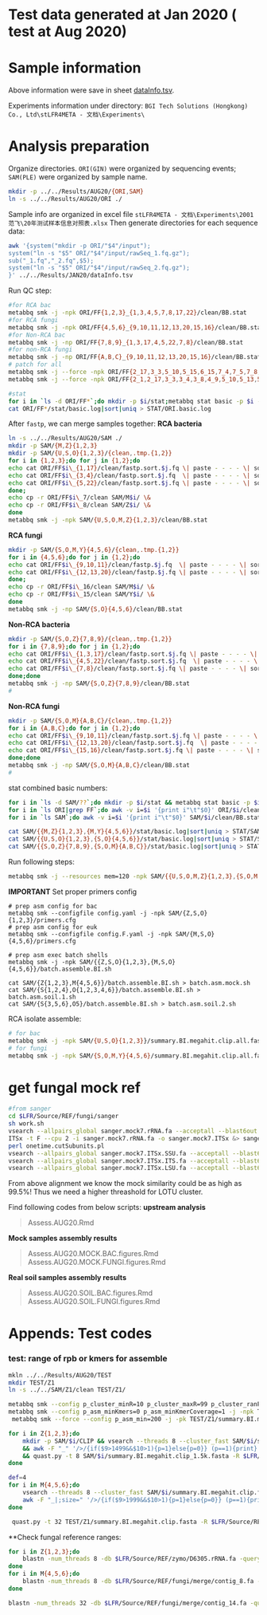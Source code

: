 # Test data generated at Jan 2020 ( test at Aug 2020)

# Sample information

Above information were save in sheet [dataInfo.tsv](../../../Results/AUG20/dataInfo.tsv).

Experiments information under directory:
 `BGI Tech Solutions (Hongkong) Co., Ltd\stLFR4META - 文档\Experiments\`

# Analysis preparation

Organize directories. `ORI(GIN)` were organized by sequencing events; `SAM(PLE)` were organized by sample name.

```bash
mkdir -p ../../Results/AUG20/{ORI,SAM}
ln -s ../../Results/AUG20/ORI ./
```

Sample info are organized in excel file `stLFR4META - 文档\Experiments\2001范飞\20年测试样本信息对照表.xlsx`
Then generate directories for each sequence data:

```bash
awk '{system("mkdir -p ORI/"$4"/input");
system("ln -s "$5" ORI/"$4"/input/rawSeq_1.fq.gz");
sub("_1.fq","_2.fq",$5);
system("ln -s "$5" ORI/"$4"/input/rawSeq_2.fq.gz");
}' ../../Results/JAN20/dataInfo.tsv
```

Run QC step:

```bash
#for RCA bac
metabbq smk -j -npk ORI/FF{1,2,3}_{1,3,4,5,7,8,17,22}/clean/BB.stat
#for RCA fungi
metabbq smk -j -npk ORI/FF{4,5,6}_{9,10,11,12,13,20,15,16}/clean/BB.stat
#for Non-RCA bac
metabbq smk -j -np ORI/FF{7,8,9}_{1,3,17,4,5,22,7,8}/clean/BB.stat
#for non-RCA fungi
metabbq smk -j -np ORI/FF{A,B,C}_{9,10,11,12,13,20,15,16}/clean/BB.stat
# patch for all
metabbq smk -j --force -npk ORI/FF{2_17,3_3,5_10,5_15,6_15,7_4,7_5,7_8,8_3,8_8,9_1,9_5,9_8,A_16,B_10,B_15,C_15}/clean/fastp.{1,2}.fq
metabbq smk -j --force -npk ORI/FF{2_1,2_17,3_3,3_4,3_8,4_9,5_10,5_13,5_15,5_9,6_11,6_12,6_15,7_4,7_5,7_8,8_3,8_1,8_8,8_17,9_1,9_17,9_5,9_8,A_11,A_16,B_11,B_9,B_10,B_15,C_10,C_12,C_13,C_15}/clean/fastp.sort.{1,2}.fq

#stat
for i in `ls -d ORI/FF*`;do mkdir -p $i/stat;metabbq stat basic -p $i -o $i/stat/basic.log & done
cat ORI/FF*/stat/basic.log|sort|uniq > STAT/ORI.basic.log
```

After `fastp`, we can merge samples together:
**RCA bacteria**

```bash
ln -s ../../Results/AUG20/SAM ./
mkdir -p SAM/{M,Z}{1,2,3}
mkdir -p SAM/{U,S,O}{1,2,3}/{clean,.tmp.{1,2}}
for i in {1,2,3};do for j in {1,2};do
echo cat ORI/FF$i\_{1,17}/clean/fastp.sort.$j.fq \| paste - - - - \| sort -T SAM/U$i/.tmp.$j -k2,2 -t \"/\" \| tr \"\\t\" \"\\n\" \> SAM/U$i/clean/fastp.sort.$j.fq \&
echo cat ORI/FF$i\_{3,4}/clean/fastp.sort.$j.fq  \| paste - - - - \| sort -T SAM/S$i/.tmp.$j -k2,2 -t \"/\" \| tr \"\\t\" \"\\n\" \> SAM/S$i/clean/fastp.sort.$j.fq \&
echo cat ORI/FF$i\_{5,22}/clean/fastp.sort.$j.fq \| paste - - - - \| sort -T SAM/O$i/.tmp.$j -k2,2 -t \"/\" \| tr \"\\t\" \"\\n\" \> SAM/O$i/clean/fastp.sort.$j.fq \&
done;
echo cp -r ORI/FF$i\_7/clean SAM/M$i/ \&
echo cp -r ORI/FF$i\_8/clean SAM/Z$i/ \&
done
metabbq smk -j -npk SAM/{U,S,O,M,Z}{1,2,3}/clean/BB.stat

```

**RCA fungi**

```bash
mkdir -p SAM/{S,O,M,Y}{4,5,6}/{clean,.tmp.{1,2}}
for i in {4,5,6};do for j in {1,2};do
echo cat ORI/FF$i\_{9,10,11}/clean/fastp.$j.fq  \| paste - - - - \| sort -T SAM/S$i/.tmp.$j -k2,2 -t \"/\" \| tr \"\\t\" \"\\n\" \> SAM/S$i/clean/fastp.sort.$j.fq \&
echo cat ORI/FF$i\_{12,13,20}/clean/fastp.$j.fq \| paste - - - - \| sort -T SAM/O$i/.tmp.$j -k2,2 -t \"/\" \| tr \"\\t\" \"\\n\" \> SAM/O$i/clean/fastp.sort.$j.fq \&
done;
echo cp -r ORI/FF$i\_16/clean SAM/M$i/ \&
echo cp -r ORI/FF$i\_15/clean SAM/Y$i/ \&
done
metabbq smk -j -np SAM/{S,O}{4,5,6}/clean/BB.stat

```

**Non-RCA bacteria**

```bash
mkdir -p SAM/{S,O,Z}{7,8,9}/{clean,.tmp.{1,2}}
for i in {7,8,9};do for j in {1,2};do
echo cat ORI/FF$i\_{1,3,17}/clean/fastp.sort.$j.fq \| paste - - - - \| sort -T SAM/S$i/.tmp.$j -k2,2 -t \"/\" \| tr \"\\t\" \"\\n\" \> SAM/S$i/clean/fastp.sort.$j.fq \&
echo cat ORI/FF$i\_{4,5,22}/clean/fastp.sort.$j.fq  \| paste - - - - \| sort -T SAM/O$i/.tmp.$j -k2,2 -t \"/\" \| tr \"\\t\" \"\\n\" \> SAM/O$i/clean/fastp.sort.$j.fq \&
echo cat ORI/FF$i\_{7,8}/clean/fastp.sort.$j.fq \| paste - - - - \| sort -T SAM/Z$i/.tmp.$j -k2,2 -t \"/\" \| tr \"\\t\" \"\\n\" \> SAM/Z$i/clean/fastp.sort.$j.fq \&
done;done
metabbq smk -j -np SAM/{S,O,Z}{7,8,9}/clean/BB.stat
#
```

**Non-RCA fungi**

```bash
mkdir -p SAM/{S,O,M}{A,B,C}/{clean,.tmp.{1,2}}
for i in {A,B,C};do for j in {1,2};do
echo cat ORI/FF$i\_{9,10,11}/clean/fastp.sort.$j.fq \| paste - - - - \| sort -T SAM/S$i/.tmp.$j -k2,2 -t \"/\" \| tr \"\\t\" \"\\n\" \> SAM/S$i/clean/fastp.sort.$j.fq \&
echo cat ORI/FF$i\_{12,13,20}/clean/fastp.sort.$j.fq  \| paste - - - - \| sort -T SAM/O$i/.tmp.$j -k2,2 -t \"/\" \| tr \"\\t\" \"\\n\" \> SAM/O$i/clean/fastp.sort.$j.fq \&
echo cat ORI/FF$i\_{15,16}/clean/fastp.sort.$j.fq \| paste - - - - \| sort -T SAM/M$i/.tmp.$j -k2,2 -t \"/\" \| tr \"\\t\" \"\\n\" \> SAM/M$i/clean/fastp.sort.$j.fq \&
done;done
metabbq smk -j -np SAM/{S,O,M}{A,B,C}/clean/BB.stat
#
```

stat combined basic numbers:
```bash
for i in `ls -d SAM/??`;do mkdir -p $i/stat && metabbq stat basic -p $i -o $i/stat/basic.log & done
for i in `ls ORI|grep FF`;do awk -v i=$i '{print i"\t"$0}' ORI/$i/clean/BB.stat; done > STAT/ORI.BB.stat
for i in `ls SAM`;do awk -v i=$i '{print i"\t"$0}' SAM/$i/clean/BB.stat; done > STAT/SAM.BB.stat

cat SAM/{{M,Z}{1,2,3},{M,Y}{4,5,6}}/stat/basic.log|sort|uniq > STAT/SAM.basic.single.log
cat SAM/{{U,S,O}{1,2,3},{S,O}{4,5,6}}/stat/basic.log|sort|uniq > STAT/SAM.basic.RCA.log
cat SAM/{{S,O,Z}{7,8,9},{S,O,M}{A,B,C}}/stat/basic.log|sort|uniq > STAT/SAM.basic.NOR.log

```

Run following steps:

```bash
metabbq smk -j --resources mem=120 -npk SAM/{{U,S,O,M,Z}{1,2,3},{S,O,M,Y}{4,5,6},{S,O,Z}{7,8,9},{S,O,M}{A,B,C}}/Assemble_BI/ID.lst
```

**IMPORTANT** Set proper primers config
```
# prep asm config for bac
metabbq smk --configfile config.yaml -j -npk SAM/{Z,S,O}{1,2,3}/primers.cfg
# prep asm config for euk
metabbq smk --configfile config.F.yaml -j -npk SAM/{M,S,O}{4,5,6}/primers.cfg

# prep asm exec batch shells
metabbq smk -j -npk SAM/{{Z,S,O}{1,2,3},{M,S,O}{4,5,6}}/batch.assemble.BI.sh

cat SAM/{Z{1,2,3},M{4,5,6}}/batch.assemble.BI.sh > batch.asm.mock.sh
cat SAM/{S{1,2,4},O{1,2,3,4,6}}/batch.assemble.BI.sh > batch.asm.soil.1.sh
cat SAM/{S{3,5,6},O5}/batch.assemble.BI.sh > batch.asm.soil.2.sh

```

RCA isolate assemble:
```bash
# for bac
metabbq smk -j -npk SAM/{U,S,O}{1,2,3}}/summary.BI.megahit.clip.all.fasta
# for fungi
metabbq smk -j -npk SAM/{S,O,M,Y}{4,5,6}/summary.BI.megahit.clip.all.fasta

```

# get fungal mock ref
```bash
#from sanger
cd $LFR/Source/REF/fungi/sanger
sh work.sh
vsearch --allpairs_global sanger.mock7.rRNA.fa --acceptall --blast6out sanger.mock7.rRNA.vsearch.allpairs.m6 --iddef 4
ITSx -t F --cpu 2 -i sanger.mock7.rRNA.fa -o sanger.mock7.ITSx &> sanger.mock7.ITSx.log
perl onetime.cutSubunits.pl
vsearch --allpairs_global sanger.mock7.ITSx.SSU.fa --acceptall --blast6out sanger.mock7.SSU.vsearch.allpairs.m6 --iddef 4
vsearch --allpairs_global sanger.mock7.ITSx.ITS.fa --acceptall --blast6out sanger.mock7.ITS.vsearch.allpairs.m6 --iddef 4
vsearch --allpairs_global sanger.mock7.ITSx.LSU.fa --acceptall --blast6out sanger.mock7.LSU.vsearch.allpairs.m6 --iddef 4
```
From above alignment we know the mock similarity could be as high as 99.5%! Thus we need a higher threashold for LOTU cluster.

Find following codes from below scripts:
**upstream analysis**
> Assess.AUG20.Rmd

**Mock samples assembly results**
> Assess.AUG20.MOCK.BAC.figures.Rmd
> Assess.AUG20.MOCK.FUNGI.figures.Rmd

**Real soil samples assembly results**
> Assess.AUG20.SOIL.BAC.figures.Rmd
> Assess.AUG20.SOIL.FUNGI.figures.Rmd



# Appends: Test codes
### test: range of rpb or kmers for assemble
```bash
mkln ../../Results/AUG20/TEST
mkdir TEST/Z1
ln -s ../../SAM/Z1/clean TEST/Z1/

metabbq smk --config p_cluster_minR=10 p_cluster_maxR=99 p_cluster_ranP=100 -j -npk TEST/Z1/mash/BI.1.fq
metabbq smk --config p_asm_minKmers=0 p_asm_minKmerCoverage=1 -j -npk TEST/Z1/batch.assemble.BI.sh
 metabbq smk --force --config p_asm_min=200 -j -pk TEST/Z1/summary.BI.megahit.clip.fasta

for i in Z{1,2,3};do
	mkdir -p SAM/$i/CLIP && vsearch --threads 8 --cluster_fast SAM/$i/summary.BI.megahit.clip.fasta --iddef $def --id 0.99 --strand both --fasta_width 0 --centroids SAM/$i/CLIP/preclust$def.fa -uc SAM/$i/CLIP/preclust$def.uc --sizeout &> SAM/$i/CLIP/preclust$def.log \
	&& awk -F "_" '/>/{if($9>1499&&$10>1){p=1}else{p=0}} (p==1){print}' SAM/$i/CLIP/preclust$def.fa > SAM/$i/CLIP/preclust$def\_1.5k.fasta \
	&& quast.py -t 8 SAM/$i/summary.BI.megahit.clip_1.5k.fasta -R $LFR/Source/REF/zymo/D6305.rRNA.fa -o SAM/$i/summary.BI.megahit.clip_1.5k_quast &
done

def=4
for i in M{4,5,6};do
	vsearch --threads 8 --cluster_fast SAM/$i/summary.BI.megahit.clip.fasta --iddef $def --id 0.99 --strand both --fasta_width 0 --centroids SAM/$i/CLIP/preclust$def.fa -uc SAM/$i/CLIP/preclust$def.uc --sizeout &> SAM/$i/CLIP/preclust$def.log &&
	awk -F "_|;size=" '/>/{if($9>1999&&$10>1){p=1}else{p=0}} (p==1){print}' SAM/$i/CLIP/preclust$def.fa > SAM/$i/CLIP/preclust$def\_2k.fasta &&  quast.py -t 8 SAM/$i/CLIP/preclust$def\_2k.fasta -R $LFR/Source/REF/fungi/merge/contig_8.fa -o SAM/$i/CLIP/preclust$def\_2k_quast &
done

 quast.py -t 32 TEST/Z1/summary.BI.megahit.clip.fasta -R $LFR/Source/REF/zymo/D6305.rRNA.fa -o TEST/Z1/summary.BI.megahit.clip.fasta_quast
```

**Check fungal reference ranges:
```bash
for i in Z{1,2,3};do
	blastn -num_threads 8 -db $LFR/Source/REF/zymo/D6305.rRNA.fa -query SAM/$i/summary.BI.megahit.clip.fasta -outfmt '6 std qlen qcov' -out SAM/$i/summary.BI.megahit.clip2zymo.m6 &
done
for i in M{4,5,6};do
	blastn -num_threads 8 -db $LFR/Source/REF/fungi/merge/contig_8.fa -query SAM/$i/summary.BI.megahit.clip.fasta -outfmt '6 std qlen qcov' -out SAM/$i/summary.BI.megahit.clip2ref8.m6 &
done

blastn -num_threads 32 -db $LFR/Source/REF/fungi/merge/contig_14.fa -query SAM/M5/summary.BI.megahit.clip.fasta -outfmt '6 std qlen' -out SAM/M5/summary.BI.megahit.clip2F14.m6
```
